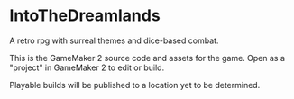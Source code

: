 # IntoTheDreamlands
A retro rpg with surreal themes and dice-based combat.

This is the GameMaker 2 source code and assets for the game. Open as a "project" in GameMaker 2 to edit or build.

Playable builds will be published to a location yet to be determined.

